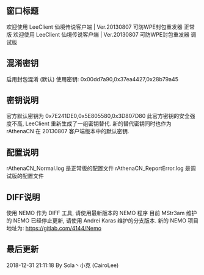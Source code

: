 
窗口标题
--------
欢迎使用 LeeClient 仙境传说客户端 | Ver.20130807 可防WPE封包重发器 正常版
欢迎使用 LeeClient 仙境传说客户端 | Ver.20130807 可防WPE封包重发器 调试版

混淆密钥
--------
启用封包混淆 (默认)
使用密钥: 0x00dd7a90,0x37ea4427,0x28b79a45

密钥说明
--------
官方默认密钥为 0x7E241DE0,0x5E805580,0x3D807D80
此官方密钥的安全强度不高, LeeClient 重新生成了一组密钥替代.
新的替代密钥同时也作为 rAthenaCN 在 20130807 客户端版本中的默认密钥.

配置说明
--------
rAthenaCN_Normal.log 是正常版的配置文件
rAthenaCN_ReportError.log 是调试版的配置文件

DIFF说明
--------
使用 NEMO 作为 DIFF 工具, 请使用最新版本的 NEMO 程序
目前 MStr3am 维护的 NEMO 已经停止更新, 请使用 Andrei Karas 维护的分支版本.
新的 NEMO 项目地址为: https://gitlab.com/4144/Nemo

最后更新
--------
2018-12-31 21:11:18 By Sola丶小克 (CairoLee)
